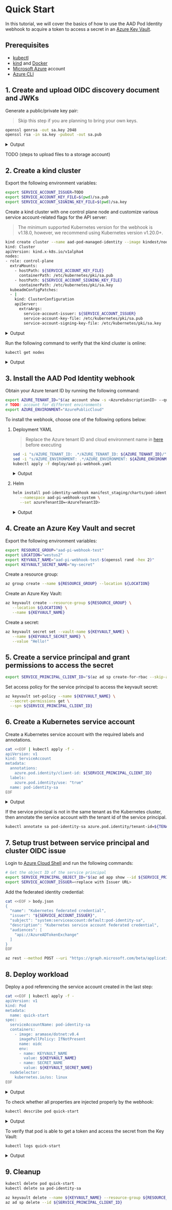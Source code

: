 # Quick Start

<!-- toc -->

In this tutorial, we will cover the basics of how to use the AAD Pod Identity webhook to acquire a token to access a secret in an [Azure Key Vault][1].

## Prerequisites

*   [kubectl][2]
*   [kind][3] and [Docker][4]
*   [Microsoft Azure][5] account
*   [Azure CLI][6]

## 1. Create and upload OIDC discovery document and JWKs

Generate a public/private key pair:

> Skip this step if you are planning to bring your own keys.

```bash
openssl genrsa -out sa.key 2048
openssl rsa -in sa.key -pubout -out sa.pub
```

<details>
<summary>Output</summary>

```bash
Generating RSA private key, 2048 bit long modulus
..............+++
......+++
e is 65537 (0x10001)
writing RSA key
```

</details>

TODO (steps to upload files to a storage account)

## 2. Create a kind cluster

Export the following environment variables:

```bash
export SERVICE_ACCOUNT_ISSUER=TODO
export SERVICE_ACCOUNT_KEY_FILE=$(pwd)/sa.pub
export SERVICE_ACCOUNT_SIGNING_KEY_FILE=$(pwd)/sa.key
```

Create a kind cluster with one control plane node and customize various service account-related flags for the API server:

> The minimum supported Kubernetes version for the webhook is v1.18.0, however, we recommend using Kubernetes version v1.20.0+.

```bash
kind create cluster --name aad-pod-managed-identity --image kindest/node:v1.21.1 --config=-
kind: Cluster
apiVersion: kind.x-k8s.io/v1alpha4
nodes:
- role: control-plane
  extraMounts:
    - hostPath: ${SERVICE_ACCOUNT_KEY_FILE}
      containerPath: /etc/kubernetes/pki/sa.pub
    - hostPath: ${SERVICE_ACCOUNT_SIGNING_KEY_FILE}
      containerPath: /etc/kubernetes/pki/sa.key
  kubeadmConfigPatches:
  - |
    kind: ClusterConfiguration
    apiServer:
      extraArgs:
        service-account-issuer: ${SERVICE_ACCOUNT_ISSUER}
        service-account-key-file: /etc/kubernetes/pki/sa.pub
        service-account-signing-key-file: /etc/kubernetes/pki/sa.key
```

<details>
<summary>Output</summary>

```bash
Creating cluster "aad-pod-managed-identity" ...
 • Ensuring node image (kindest/node:v1.21.1) 🖼  ...
 ✓ Ensuring node image (kindest/node:v1.21.1) 🖼
 • Preparing nodes 📦   ...
 ✓ Preparing nodes 📦
 • Writing configuration 📜  ...
 ✓ Writing configuration 📜
 • Starting control-plane 🕹️  ...
 ✓ Starting control-plane 🕹️
 • Installing CNI 🔌  ...
 ✓ Installing CNI 🔌
 • Installing StorageClass 💾  ...
 ✓ Installing StorageClass 💾
Set kubectl context to "kind-aad-pod-managed-identity"
You can now use your cluster with:

kubectl cluster-info --context kind-aad-pod-managed-identity

Have a question, bug, or feature request? Let us know! https://kind.sigs.k8s.io/#community 🙂
```

</details>

Run the following command to verify that the kind cluster is online:

```bash
kubectl get nodes
```

<details>
<summary>Output</summary>

```bash
NAME                                     STATUS   ROLES                  AGE     VERSION   INTERNAL-IP   EXTERNAL-IP   OS-IMAGE       KERNEL-VERSION     CONTAINER-RUNTIME
aad-pod-managed-identity-control-plane   Ready    control-plane,master   2m28s   v1.21.1   172.18.0.2    <none>        Ubuntu 21.04   5.4.0-1047-azure   containerd://1.5.2
```

</details>

## 3. Install the AAD Pod Identity webhook

Obtain your Azure tenant ID by running the following command:

```bash
export AZURE_TENANT_ID="$(az account show -s <AzureSubscriptionID> --query tenantId -otsv)"
# TODO: account for different environments
export AZURE_ENVIRONMENT="AzurePublicCloud"
```

To install the webhook, choose one of the following options below:

1.  Deployment YAML

    > Replace the Azure tenant ID and cloud environment name in [here][7] before executing

    ```bash
    sed -i "s/AZURE_TENANT_ID: .*/AZURE_TENANT_ID: ${AZURE_TENANT_ID}/" deploy/aad-pi-webhook.yaml
    sed -i "s/AZURE_ENVIRONMENT: .*/AZURE_ENVIRONMENT: ${AZURE_ENVIRONMENT}/" deploy/aad-pi-webhook.yaml
    kubectl apply -f deploy/aad-pi-webhook.yaml
    ```

    <details>
    <summary>Output</summary>

    ```bash
    namespace/aad-pi-webhook-system created
    serviceaccount/aad-pi-webhook-admin created
    role.rbac.authorization.k8s.io/aad-pi-webhook-manager-role created
    clusterrole.rbac.authorization.k8s.io/aad-pi-webhook-manager-role created
    rolebinding.rbac.authorization.k8s.io/aad-pi-webhook-manager-rolebinding created
    clusterrolebinding.rbac.authorization.k8s.io/aad-pi-webhook-manager-rolebinding created
    configmap/aad-pi-webhook-config created
    secret/aad-pi-webhook-server-cert created
    service/aad-pi-webhook-webhook-service created
    deployment.apps/aad-pi-webhook-controller-manager created
    mutatingwebhookconfiguration.admissionregistration.k8s.io/aad-pi-webhook-mutating-webhook-configuration created
    ```

    </details>

2.  Helm

    ```bash
    helm install pod-identity-webhook manifest_staging/charts/pod-identity-webhook \
       --namespace aad-pi-webhook-system \
       --set azureTenantID=<AzureTenantID>
    ```

    <details>
    <summary>Output</summary>

    ```bash
    TODO
    ```

    </details>

## 4. Create an Azure Key Vault and secret

Export the following environment variables:

```bash
export RESOURCE_GROUP="aad-pi-webhook-test"
export LOCATION="westus2"
export KEYVAULT_NAME="aad-pi-webhook-test-$(openssl rand -hex 2)"
export KEYVAULT_SECRET_NAME="my-secret"
```

Create a resource group:

```bash
az group create --name ${RESOURCE_GROUP} --location ${LOCATION}
```

Create an Azure Key Vault:

```bash
az keyvault create --resource-group ${RESOURCE_GROUP} \
   --location ${LOCATION} \
   --name ${KEYVAULT_NAME}
```

Create a secret:

```bash
az keyvault secret set --vault-name ${KEYVAULT_NAME} \
   --name ${KEYVAULT_SECRET_NAME} \
   --value "Hello!"
```

## 5. Create a service principal and grant permissions to access the secret

```bash
export SERVICE_PRINCIPAL_CLIENT_ID="$(az ad sp create-for-rbac --skip-assignment --name https://test-sp --query appId -otsv)"
```

Set access policy for the service principal to access the keyvault secret:

```bash
az keyvault set-policy --name ${KEYVAULT_NAME} \
  --secret-permissions get \
  --spn ${SERVICE_PRINCIPAL_CLIENT_ID}
```

</details>

## 6. Create a Kubernetes service account

Create a Kubernetes service account with the required labels and annotations.

```bash
cat <<EOF | kubectl apply -f -
apiVersion: v1
kind: ServiceAccount
metadata:
  annotations:
    azure.pod.identity/client-id: ${SERVICE_PRINCIPAL_CLIENT_ID}
  labels:
    azure.pod.identity/use: "true"
  name: pod-identity-sa
EOF
```

<details>
<summary>Output</summary>

```bash
serviceaccount/pod-identity-sa created
```

</details>

If the service principal is not in the same tenant as the Kubernetes cluster, then annotate the service account with the tenant id of the service principal.

```bash
kubectl annotate sa pod-identity-sa azure.pod.identity/tenant-id=${TENANT_ID} --overwrite
```

## 7. Setup trust between service principal and cluster OIDC issue

Login to [Azure Cloud Shell][8] and run the following commands:

```bash
# Get the object ID of the service principal
export SERVICE_PRINCIPAL_OBJECT_ID="$(az ad app show --id ${SERVICE_PRINCIPAL_CLIENT_ID} --query objectId -otsv)"
export SERVICE_ACCOUNT_ISSUER=<replace with Issuer URL>
```

Add the federated identity credential:

```bash
cat <<EOF > body.json
{
  "name": "Kubernetes federated credential",
  "issuer": "${SERVICE_ACCOUNT_ISSUER}",
  "subject": "system:serviceaccount:default:pod-identity-sa",
  "description": "Kubernetes service account federated credential",
  "audiences": [
    "api://AzureADTokenExchange"
  ]
}
EOF

az rest --method POST --uri "https://graph.microsoft.com/beta/applications/${SERVICE_PRINCIPAL_OBJECT_ID}/federatedIdentityCredentials" --body @body.json
```

## 8. Deploy workload

Deploy a pod referencing the service account created in the last step:

```bash
cat <<EOF | kubectl apply -f -
apiVersion: v1
kind: Pod
metadata:
  name: quick-start
spec:
  serviceAccountName: pod-identity-sa
  containers:
    - image: aramase/dotnet:v0.4
      imagePullPolicy: IfNotPresent
      name: oidc
      env:
      - name: KEYVAULT_NAME
        value: ${KEYVAULT_NAME}
      - name: SECRET_NAME
        value: ${KEYVAULT_SECRET_NAME}
  nodeSelector:
    kubernetes.io/os: linux
EOF
```

<details>
<summary>Output</summary>

```bash
pod/quick-start created
```

</details>

To check whether all properties are injected properly by the webhook:

```bash
kubectl describe pod quick-start
```

<details>
<summary>Output</summary>

You can verifiy the following injected properties in the output:

| Environment variable   | Description                                           |
| ---------------------- | ----------------------------------------------------- |
| `AZURE_AUTHORITY_HOST` | The Azure Active Directory (AAD) endpoint.            |
| `AZURE_CLIENT_ID`      | The client ID of the identity.                        |
| `AZURE_TENANT_ID`      | The tenant ID of the Azure account.                   |
| `TOKEN_FILE_PATH`      | The path of the projected service account token file. |

<br/>

| Volume mount                                   | Description                                           |
| ---------------------------------------------- | ----------------------------------------------------- |
| `/var/run/secrets/tokens/azure-identity-token` | The path of the projected service account token file. |

<br/>

| Volume                 | Description                           |
| ---------------------- | ------------------------------------- |
| `azure-identity-token` | The projected service account volume. |

```log
Name:         quick-start
Namespace:    default
Priority:     0
Node:         aad-pod-managed-identity-control-plane/172.18.0.2
Start Time:   Wed, 07 Jul 2021 14:45:38 -0700
Labels:       <none>
Annotations:  <none>
Status:       Running
IP:           10.244.0.9
IPs:
  IP:  10.244.0.9
Containers:
  oidc:
    Container ID:   containerd://efa8d09f78dc88dd17518ce5430ea820cef5743b33d77ae2b31e1082cc439218
    Image:          aramase/dotnet:v0.4
    Image ID:       docker.io/aramase/dotnet@sha256:821dbaa070bf7e26dd9172092658f6e6f910a2db198723e10b3ebb4e35a99eb5
    Port:           <none>
    Host Port:      <none>
    State:          Running
      Started:      Wed, 07 Jul 2021 14:45:45 -0700
    Ready:          True
    Restart Count:  0
    Environment:
      KEYVAULT_NAME:        ${KEYVAULT_NAME}
      SECRET_NAME:          ${KEYVAULT_SECRET_NAME}
      AZURE_AUTHORITY_HOST: (Injected by the webhook)
      AZURE_CLIENT_ID:      (Injected by the webhook)
      AZURE_TENANT_ID:      (Injected by the webhook)
      TOKEN_FILE_PATH:      (Injected by the webhook)
    Mounts:
      /var/run/secrets/kubernetes.io/serviceaccount from pod-identity-sa-token-mlgn8 (ro)
      /var/run/secrets/tokens from azure-identity-token (ro) (Injected by the webhook)
Conditions:
  Type              Status
  Initialized       True
  Ready             True
  ContainersReady   True
  PodScheduled      True
Volumes:
  pod-identity-sa-token-mlgn8:
    Type:        Secret (a volume populated by a Secret)
    SecretName:  pod-identity-sa-token-mlgn8
    Optional:    false
  azure-identity-token: (Injected by the webhook)
    Type:                    Projected (a volume that contains injected data from multiple sources)
    TokenExpirationSeconds:  86400
QoS Class:                   BestEffort
Node-Selectors:              kubernetes.io/os=linux
Tolerations:                 node.kubernetes.io/not-ready:NoExecute op=Exists for 300s
                             node.kubernetes.io/unreachable:NoExecute op=Exists for 300s
Events:
  Type    Reason     Age    From               Message
  ----    ------     ----   ----               -------
  Normal  Scheduled  3m27s  default-scheduler  Successfully assigned default/quick-start to aad-pod-managed-identity-control-plane
  Normal  Pulling    3m26s  kubelet            Pulling image "aramase/dotnet:v0.4"
  Normal  Pulled     3m21s  kubelet            Successfully pulled image "aramase/dotnet:v0.4" in 5.824712366s
  Normal  Created    3m20s  kubelet            Created container oidc
  Normal  Started    3m20s  kubelet            Started container oidc
```

</details>

To verify that pod is able to get a token and access the secret from the Key Vault:

```bash
kubectl logs quick-start
```

<details>
<summary>Output</summary>

If successful, the log output would be similar to the following output:

```bash
START 07/07/2021 21:45:45 (quick-start)
Your secret is Hello!
```

</details>

## 9. Cleanup

```bash
kubectl delete pod quick-start
kubectl delete sa pod-identity-sa

az keyvault delete --name ${KEYVAULT_NAME} --resource-group ${RESOURCE_GROUP}
az ad sp delete --id ${SERVICE_PRINCIPAL_CLIENT_ID}
```

[1]: https://azure.microsoft.com/en-us/services/key-vault/

[2]: https://kubernetes.io/docs/tasks/tools/

[3]: https://kind.sigs.k8s.io/docs/user/quick-start/#installation

[4]: https://www.docker.com/

[5]: https://azure.microsoft.com/en-us/

[6]: https://docs.microsoft.com/en-us/cli/azure/install-azure-cli

[7]: https://github.com/Azure/aad-pod-managed-identity/blob/c6b92d50910091441a71c1cb32517d53649d74e7/manifest_staging/deploy/aad-pi-webhook.yaml#L45-L46

[8]: https://portal.azure.com/#cloudshell/
